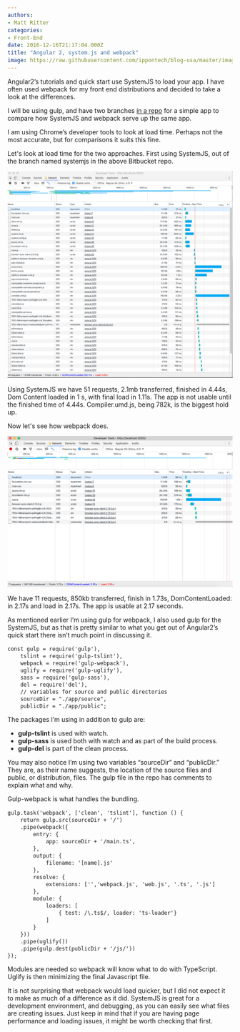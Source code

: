 ```yaml
---
authors:
- Matt Ritter
categories:
- Front-End
date: 2016-12-16T21:17:04.000Z
title: "Angular 2, system.js and webpack"
image: https://raw.githubusercontent.com/ippontech/blog-usa/master/images/2016/12/angular.jpg
---
```


Angular2’s tutorials and quick start use SystemJS to load your app.  I have often used webpack for my front end distributions and decided to take a look at the differences.

I will be using gulp, and have two branches [in a repo](https://bitbucket.org/IpponMattRitter/angular2-color-palette) for a simple app to compare how SystemJS and webpack serve up the same app.

I am using Chrome’s developer tools to look at load time. Perhaps not the most accurate, but for comparisons it suits this fine.

Let's look at load time for the two approaches.
First using SystemJS, out of the branch named systemjs in the above Bitbucket repo.

![](https://raw.githubusercontent.com/ippontech/blog-usa/master/images/2016/12/angular2SystemjsPerformance.png)

Using SystemJS we have 51 requests, 2.1mb transferred, finished in 4.44s, Dom Content loaded in 1 s, with final load in 1.11s.  The app is not usable until the finished time of 4.44s.  Compiler.umd.js, being 782k, is the biggest hold up.

Now let's see how webpack does.

![](https://raw.githubusercontent.com/ippontech/blog-usa/master/images/2016/12/Angular-2-color-palette-webpack.png)

We have 11 requests, 850kb transferred, finish in 1.73s, DomContentLoaded: in 2.17s and load in 2.17s.  The app is usable at 2.17 seconds.

As mentioned earlier I’m using gulp for webpack, I also used gulp for the SystemJS, but as that is pretty similar to what you get out of Angular2’s quick start there isn’t much point in discussing it.

```language-javascript
const gulp = require('gulp'),
    tslint = require('gulp-tslint'),
    webpack = require('gulp-webpack'),
    uglify = require('gulp-uglify'),
    sass = require('gulp-sass'),
    del = require('del'),
    // variables for source and public directories
    sourceDir = "./app/source",
    publicDir = "./app/public";
```

The packages I’m using in addition to gulp are:

- **gulp-tslint** is used with watch.
- **gulp-sass** is used both with watch and as part of the build process.
- **gulp-del** is part of the clean process.

You may also notice I’m using two variables “sourceDir” and “publicDir.” They are, as their name suggests, the location of the source files and public, or distribution, files. The gulp file in the repo has comments to explain what and why.

Gulp-webpack is what handles the bundling.

```language-javascript
gulp.task('webpack', ['clean', 'tslint'], function () {
	return gulp.src(sourceDir + '/')
	.pipe(webpack({
		entry: {
			app: sourceDir + '/main.ts',
		},
		output: {
			filename: '[name].js'
		},
		resolve: {
			extensions: ['','webpack.js', 'web.js', '.ts', '.js']
		},
		module: {
			loaders: [
				{ test: /\.ts$/, loader: 'ts-loader'}
			]
		}
	}))
	.pipe(uglify())
	.pipe(gulp.dest(publicDir + '/js/'))
});
```

Modules are needed so webpack will know what to do with TypeScript. Uglify is then minimizing the final Javascript file.

It is not surprising that webpack would load quicker, but I did not expect it to make as much of a difference as it did. SystemJS is great for a development environment, and debugging, as you can easily see what files are creating issues. Just keep in mind that if you are having page performance and loading issues, it might be worth checking that first.
